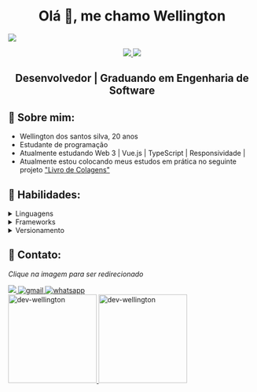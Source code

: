<h1 align="center">Olá 👋, me chamo Wellington</h1>
<div aling="center">
    <img src="https://user-images.githubusercontent.com/118689748/235326447-e6d3fe37-1993-4e0c-88f3-15c5c62e6d45.png" />
</div>       
<p align="center">
    <a href="https://www.linkedin.com/in/wellington-ds-silva/">
    <img src="https://img.shields.io/badge/LinkedIn-307cc5?style=for-the-badge&logo=linkedin&logoColor=white"/>
    </a>
    <img src="https://komarev.com/ghpvc/?username=Dev-Wellington&style=for-the-badge"/>
</p>


<h2 align="center">
Desenvolvedor | Graduando em Engenharia de Software
</h2>

## **📘 Sobre mim:**
* Wellington dos santos silva, 20 anos
* Estudante de programação
* Atualmente estudando Web 3 | Vue.js | TypeScript | Responsividade |
* Atualmente estou colocando meus estudos em prática no seguinte projeto  ["Livro de Colagens"](https://github.com/Dev-Wellington/LivroDeColagens) 

## **💬 Habilidades:**
<details>
  <summary>Linguagens</summary>
  
 > ![JavaScript](https://img.shields.io/badge/javascript-%23323330.svg?style=for-the-badge&logo=javascript&logoColor=%23F7DF1E)
![HTML5](https://img.shields.io/badge/html5-%23E34F26.svg?style=for-the-badge&logo=html5&logoColor=white)
![CSS3](https://img.shields.io/badge/css3-%231572B6.svg?style=for-the-badge&logo=css3&logoColor=white)
</details>

<details>
  <summary>Frameworks </summary>
  
> ![Vue](https://img.shields.io/badge/Vue.js-35495E?style=for-the-badge&logo=vue.js&logoColor=4FC08D)
)
</details>

<details>
  <summary>Versionamento</summary>
  
>![Git](https://img.shields.io/badge/git-%23F05033.svg?style=for-the-badge&logo=git&logoColor=white)
![GitHub](https://img.shields.io/badge/github-%23121011.svg?style=for-the-badge&logo=github&logoColor=white)
</details>

## **🌠 Contato:**
*Clique na imagem para ser redirecionado*


<a href="https://www.linkedin.com/in/wellington-ds-silva/">
<img src="https://img.shields.io/badge/linkedin-%230077B5.svg?style=for-the-badge&logo=linkedin&logoColor=white"/>
</a>
<a href="mailto:joycewellingtonaprigio2@gmail.com">
<img alt=gmail src="https://img.shields.io/badge/Gmail-D14836?style=for-the-badge&logo=gmail&logoColor=white"/>
</a>
<a href="https://wa.me/5521983907632">
    <img alt="whatsapp" src="https://img.shields.io/badge/Whastapp-25d366?style=for-the-badge&logo=whatsapp&logoColor=white">
</a>
  
<div>
  <a href="https://github.com/Dev-Wellington">
<img height="180em" src="https://github-readme-stats.vercel.app/api?username=dev-wellington&show_icons=true&theme=radical&include_all_commits=true&count_private=true" alt="dev-wellington" />
<img height="180em" src="https://github-readme-stats.vercel.app/api/top-langs?username=dev-wellington&layout=compact&langs_count=16&theme=radical" alt="dev-wellington" />
</div>
